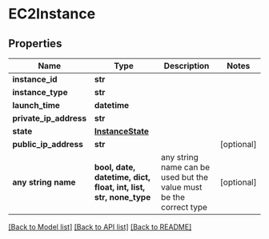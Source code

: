 # EC2Instance


## Properties
Name | Type | Description | Notes
------------ | ------------- | ------------- | -------------
**instance_id** | **str** |  | 
**instance_type** | **str** |  | 
**launch_time** | **datetime** |  | 
**private_ip_address** | **str** |  | 
**state** | [**InstanceState**](InstanceState.md) |  | 
**public_ip_address** | **str** |  | [optional] 
**any string name** | **bool, date, datetime, dict, float, int, list, str, none_type** | any string name can be used but the value must be the correct type | [optional]

[[Back to Model list]](../README.md#documentation-for-models) [[Back to API list]](../README.md#documentation-for-api-endpoints) [[Back to README]](../README.md)


